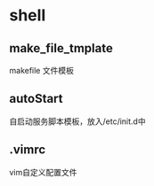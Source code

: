 # shell

## make_file_tmplate
makefile 文件模板

## autoStart
自启动服务脚本模板，放入/etc/init.d中

## .vimrc
vim自定义配置文件
